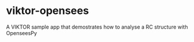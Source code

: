 # viktor-opensees
A VIKTOR sample app that demostrates how to analyse a RC structure with OpenseesPy
